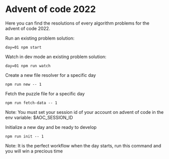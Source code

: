 # Advent of code 2022

Here you can find the resolutions of every algorithm problems for the advent of code 2022.

Run an existing problem solution:
```
day=01 npm start
```

Watch in dev mode an existing problem solution:
```
day=01 npm run watch
```

Create a new file resolver for a specific day
```
npm run new -- 1
```

Fetch the puzzle file for a specific day
```
npm run fetch-data -- 1
```
Note: You must set your session id of your account on advent of code in the env variable: $AOC_SESSION_ID

Initialize a new day and be ready to develop
```
npm run init -- 1
```
Note: It is the perfect workflow when the day starts, run this command and you will win a precious time
